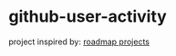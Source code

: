 # github-user-activity

project inspired by: [roadmap projects](https://roadmap.sh/projects/github-user-activity)